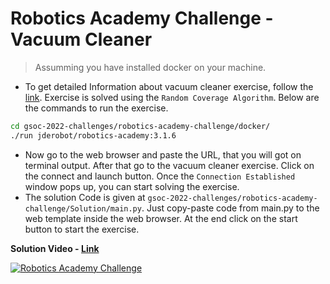 
# Robotics Academy Challenge - Vacuum Cleaner

> Assumming you have installed docker on your machine.

- To get detailed Information about vacuum cleaner exercise, follow the [link][vc-link]. Exercise is solved using the `Random Coverage Algorithm`. Below are the commands to run the exercise.
```sh
cd gsoc-2022-challenges/robotics-academy-challenge/docker/
./run jderobot/robotics-academy:3.1.6
```
- Now go to the web browser and paste the URL, that you will got on terminal output. After that go to the vacuum cleaner exercise. Click on the connect and launch button. Once the `Connection Established` window pops up, you can start solving the exercise.
- The solution Code is given at `gsoc-2022-challenges/robotics-academy-challenge/Solution/main.py`. Just copy-paste code from main.py to the web template inside the web browser. At the end click on the start button to start the exercise.

**Solution Video - [Link][ra-vcl]**

[![Robotics Academy Challenge](https://i.ytimg.com/vi/x1Pm9YwRxw0/maxresdefault.jpg)](https://www.youtube.com/watch?v=x1Pm9YwRxw0) 

[//]: # (These are reference links used in the body of this note and get stripped out when the markdown processor does its job. There is no need to format it nicely because it shouldn't be seen. Thanks SO - http://stackoverflow.com/questions/4823468/store-comments-in-markdown-syntax)

   [vc-link]: <http://jderobot.github.io/RoboticsAcademy/exercises/MobileRobots/vacuum_cleaner>
   [ra-vcl]: <https://www.youtube.com/watch?v=x1Pm9YwRxw0>